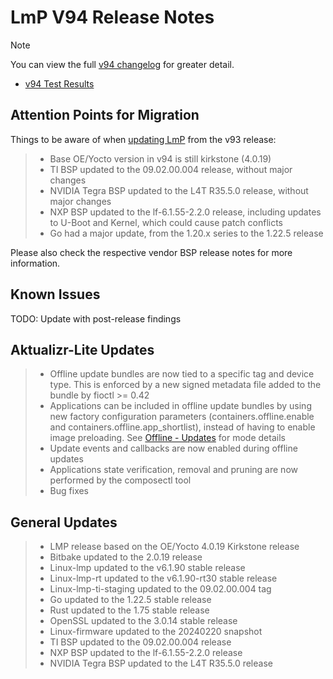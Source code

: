 # LmP V94 Release Notes

> [!NOTE]
  You can view the full [v94 changelog](https://foundries.io/products/releases/94/) for greater detail.

* [v94 Test Results](https://qa-reports.foundries.io/lmp/lmp-ci-testing/build/e27cb36c6c8df52df543887cdb6b407ce84ef33d/)

## Attention Points for Migration

Things to be aware of when [updating LmP](https://docs.foundries.io/94/reference-manual/linux/linux-update.html) from the v93 release:

> -   Base OE/Yocto version in v94 is still kirkstone (4.0.19)
> -   TI BSP updated to the 09.02.00.004 release, without major changes
> -   NVIDIA Tegra BSP updated to the L4T R35.5.0 release, without major changes
> -   NXP BSP updated to the lf-6.1.55-2.2.0 release, including updates to U-Boot
>     and Kernel, which could cause patch conflicts
> -   Go had a major update, from the 1.20.x series to the 1.22.5 release

Please also check the respective vendor BSP release notes for more
information.

## Known Issues

TODO: Update with post-release findings

## Aktualizr-Lite Updates

> -   Offline update bundles are now tied to a specific tag and device
>     type. This is enforced by a new signed metadata file added to the
>     bundle by fioctl >= 0.42
> -   Applications can be included in offline update bundles by using new
>     factory configuration parameters (containers.offline.enable and
>     containers.offline.app_shortlist), instead of having to enable image
>     preloading. See [Offline - Updates](https://docs.foundries.io/94/user-guide/offline-update/offline-update.html#prerequisites) for mode details
> -   Update events and callbacks are now enabled during offline updates
> -   Applications state verification, removal and pruning are now
>     performed by the composectl tool
> -   Bug fixes

## General Updates

> -   LMP release based on the OE/Yocto 4.0.19 Kirkstone release
> -   Bitbake updated to the 2.0.19 release
> -   Linux-lmp updated to the v6.1.90 stable release
> -   Linux-lmp-rt updated to the v6.1.90-rt30 stable release
> -   Linux-lmp-ti-staging updated to the 09.02.00.004 tag
> -   Go updated to the 1.22.5 stable release
> -   Rust updated to the 1.75 stable release
> -   OpenSSL updated to the 3.0.14 stable release
> -   Linux-firmware updated to the 20240220 snapshot
> -   TI BSP updated to the 09.02.00.004 release
> -   NXP BSP updated to the lf-6.1.55-2.2.0 release
> -   NVIDIA Tegra BSP updated to the L4T R35.5.0 release
